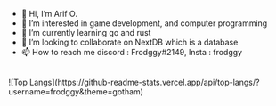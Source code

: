 - 👋 Hi, I’m Arif O.
- 👀 I’m interested in game development, and computer programming
- 🌱 I’m currently learning go and rust 
- 💞️ I’m looking to collaborate on NextDB which is a database
- 📫 How to reach me discord : Frodggy#2149, Insta : frodggy





<br />
![Top Langs](https://github-readme-stats.vercel.app/api/top-langs/?username=frodggy&theme=gotham)
